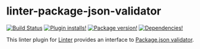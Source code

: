 # linter-package-json-validator

[![Build Status](https://img.shields.io/travis/josa42/atom-linter-package-json-validator.svg?style=flat-square)](https://travis-ci.org/josa42/atom-linter-package-json-validator)
[![Plugin installs!](https://img.shields.io/apm/dm/linter-package-json-validator.svg?style=flat-square)](https://atom.io/packages/linter-package-json-validator)
[![Package version!](https://img.shields.io/apm/v/linter-package-json-validator.svg?style=flat-square)](https://atom.io/packages/linter-package-json-validator)
[![Dependencies!](https://img.shields.io/david/josa42/atom-linter-package-json-validator.svg?style=flat-square)](https://david-dm.org/josa42/atom-linter-package-json-validator)

This linter plugin for [Linter](https://github.com/AtomLinter/Linter) provides
an interface to [Package.json validator](http://package-json-validator.com/).

